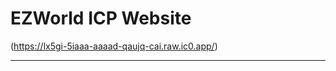 EZWorld ICP Website
===================
(https://lx5gi-5iaaa-aaaad-qaujq-cai.raw.ic0.app/)

----------
